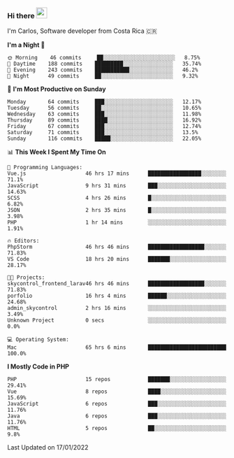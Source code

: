 ### Hi there <img src="https://media.giphy.com/media/hvRJCLFzcasrR4ia7z/giphy.gif" width="25px">

I'm Carlos, Software developer from Costa Rica 🇨🇷

<!--START_SECTION:waka-->
**I'm a Night 🦉** 

```text
🌞 Morning    46 commits     ██░░░░░░░░░░░░░░░░░░░░░░░   8.75% 
🌆 Daytime    188 commits    █████████░░░░░░░░░░░░░░░░   35.74% 
🌃 Evening    243 commits    ███████████░░░░░░░░░░░░░░   46.2% 
🌙 Night      49 commits     ██░░░░░░░░░░░░░░░░░░░░░░░   9.32%

```
📅 **I'm Most Productive on Sunday** 

```text
Monday       64 commits     ███░░░░░░░░░░░░░░░░░░░░░░   12.17% 
Tuesday      56 commits     ██░░░░░░░░░░░░░░░░░░░░░░░   10.65% 
Wednesday    63 commits     ███░░░░░░░░░░░░░░░░░░░░░░   11.98% 
Thursday     89 commits     ████░░░░░░░░░░░░░░░░░░░░░   16.92% 
Friday       67 commits     ███░░░░░░░░░░░░░░░░░░░░░░   12.74% 
Saturday     71 commits     ███░░░░░░░░░░░░░░░░░░░░░░   13.5% 
Sunday       116 commits    █████░░░░░░░░░░░░░░░░░░░░   22.05%

```


📊 **This Week I Spent My Time On** 

```text
💬 Programming Languages: 
Vue.js                   46 hrs 17 mins      █████████████████░░░░░░░░   71.1% 
JavaScript               9 hrs 31 mins       ███░░░░░░░░░░░░░░░░░░░░░░   14.63% 
SCSS                     4 hrs 26 mins       █░░░░░░░░░░░░░░░░░░░░░░░░   6.82% 
JSON                     2 hrs 35 mins       █░░░░░░░░░░░░░░░░░░░░░░░░   3.98% 
PHP                      1 hr 14 mins        ░░░░░░░░░░░░░░░░░░░░░░░░░   1.91%

🔥 Editors: 
PhpStorm                 46 hrs 46 mins      ██████████████████░░░░░░░   71.83% 
VS Code                  18 hrs 20 mins      ███████░░░░░░░░░░░░░░░░░░   28.17%

🐱‍💻 Projects: 
skycontrol_frontend_larav46 hrs 46 mins      ██████████████████░░░░░░░   71.83% 
porfolio                 16 hrs 4 mins       ██████░░░░░░░░░░░░░░░░░░░   24.68% 
admin_skycontrol         2 hrs 16 mins       ░░░░░░░░░░░░░░░░░░░░░░░░░   3.49% 
Unknown Project          0 secs              ░░░░░░░░░░░░░░░░░░░░░░░░░   0.0%

💻 Operating System: 
Mac                      65 hrs 6 mins       █████████████████████████   100.0%

```

**I Mostly Code in PHP** 

```text
PHP                      15 repos            ███████░░░░░░░░░░░░░░░░░░   29.41% 
Vue                      8 repos             ████░░░░░░░░░░░░░░░░░░░░░   15.69% 
JavaScript               6 repos             ███░░░░░░░░░░░░░░░░░░░░░░   11.76% 
Java                     6 repos             ███░░░░░░░░░░░░░░░░░░░░░░   11.76% 
HTML                     5 repos             ██░░░░░░░░░░░░░░░░░░░░░░░   9.8%

```



 Last Updated on 17/01/2022
<!--END_SECTION:waka-->
